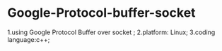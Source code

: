 # Google-Protocol-buffer-socket
1.using Google Protocol Buffer over socket ;
2.platform: Linux;
3.coding language:c++;
